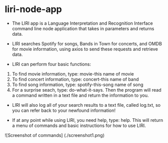 # liri-node-app

* The LIRI app is a Language Interpretation and Recognition Interface command line node application that takes in parameters and returns data.

* LIRI searches Spotify for songs, Bands in Town for concerts, and OMDB for movie information, using axios to send these requests and retrieve data.

* LIRI can perform four basic functions:
1. To find movie information, type: movie-this name of movie
2. To find concert information, type: concert-this name of band
3. To find song information, type: spotify-this-song name of song
4. For a surprise seach, type: do-what-it-says. Then the program will read a command written in a text file and return the information to you.

* LIRI will also log all of your search results to a text file, called log.txt, so you can refer back to your newfound information!

* If at any point while using LIRI, you need help, type: help. This will return a menu of commands and basic instructions for how to use LIRI.

![Screenshot of commands]
(./screenshot1.png)